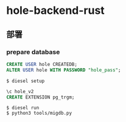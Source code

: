 # hole-backend-rust


## 部署

### prepare database

```sql
CREATE USER hole CREATEDB;
ALTER USER hole WITH PASSWORD "hole_pass";
```

```
$ diesel setup
```

```sql
\c hole_v2
CREATE EXTENSION pg_trgm;
```

```
$ diesel run
$ python3 tools/migdb.py
```
